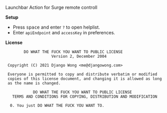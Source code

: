 Launchbar Action for Surge remote controll

__Setup__
- Press <kbd>space</kbd> and enter `?` to open helplist.
- Enter `apiEndpoint` and `accessKey` in preferences.

__License__
```
        DO WHAT THE FUCK YOU WANT TO PUBLIC LICENSE
                    Version 2, December 2004

 Copyright (C) 2021 Django Wong <me@djangowong.com>

 Everyone is permitted to copy and distribute verbatim or modified
 copies of this license document, and changing it is allowed as long
 as the name is changed.

            DO WHAT THE FUCK YOU WANT TO PUBLIC LICENSE
   TERMS AND CONDITIONS FOR COPYING, DISTRIBUTION AND MODIFICATION

  0. You just DO WHAT THE FUCK YOU WANT TO.
```